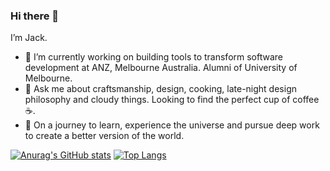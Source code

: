 ### Hi there 👋

I’m Jack.

- 🔭 I’m currently working on building tools to transform software development at ANZ, Melbourne Australia. Alumni of University of Melbourne.
- 💬 Ask me about craftsmanship, design, cooking, late-night design philosophy and cloudy things. Looking to find the perfect cup of coffee☕.
- 🌱 On a journey to learn, experience the universe and pursue deep work to create a better version of the world.

[![Anurag's GitHub stats](https://cuminandpaprika-github-readme-stats.vercel.app/api?username=cuminandpaprika)](https://github.com/cuminandpaprika/github-readme-stats&count_private=true)
[![Top Langs](https://cuminandpaprika-github-readme-stats.vercel.app/api/top-langs/?username=cuminandpaprika)](https://github.com/cuminandpaprika/github-readme-stats)

<!--
**cuminandpaprika/cuminandpaprika** is a ✨ _special_ ✨ repository because its `README.md` (this file) appears on your GitHub profile.

Here are some ideas to get you started:

- 🔭 I’m currently working on ...
- 🌱 I’m currently learning ...
- 👯 I’m looking to collaborate on ...
- 🤔 I’m looking for help with ...
- 💬 Ask me about ...
- 📫 How to reach me: ...
- 😄 Pronouns: ...
- ⚡ Fun fact: ...
-->

